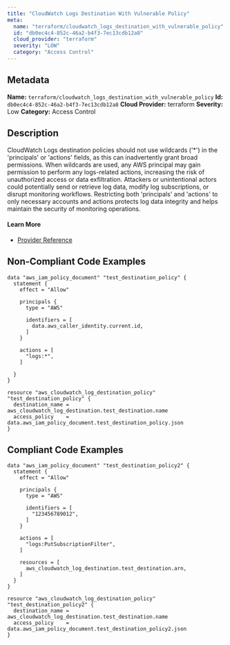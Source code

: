 ```yaml
---
title: "CloudWatch Logs Destination With Vulnerable Policy"
meta:
  name: "terraform/cloudwatch_logs_destination_with_vulnerable_policy"
  id: "db0ec4c4-852c-46a2-b4f3-7ec13cdb12a8"
  cloud_provider: "terraform"
  severity: "LOW"
  category: "Access Control"
---
```

## Metadata
**Name:** `terraform/cloudwatch_logs_destination_with_vulnerable_policy`
**Id:** `db0ec4c4-852c-46a2-b4f3-7ec13cdb12a8`
**Cloud Provider:** terraform
**Severity:** Low
**Category:** Access Control
## Description
CloudWatch Logs destination policies should not use wildcards ('*') in the 'principals' or 'actions' fields, as this can inadvertently grant broad permissions. When wildcards are used, any AWS principal may gain permission to perform any logs-related actions, increasing the risk of unauthorized access or data exfiltration. Attackers or unintentional actors could potentially send or retrieve log data, modify log subscriptions, or disrupt monitoring workflows. Restricting both 'principals' and 'actions' to only necessary accounts and actions protects log data integrity and helps maintain the security of monitoring operations.

#### Learn More

 - [Provider Reference](https://registry.terraform.io/providers/hashicorp/aws/latest/docs/resources/cloudwatch_log_destination_policy#access_policy)

## Non-Compliant Code Examples
```aws
data "aws_iam_policy_document" "test_destination_policy" {
  statement {
    effect = "Allow"

    principals {
      type = "AWS"

      identifiers = [
        data.aws_caller_identity.current.id,
      ]
    }

    actions = [
      "logs:*",
    ]

  }
}

resource "aws_cloudwatch_log_destination_policy" "test_destination_policy" {
  destination_name = aws_cloudwatch_log_destination.test_destination.name
  access_policy    = data.aws_iam_policy_document.test_destination_policy.json
}

```

## Compliant Code Examples
```aws
data "aws_iam_policy_document" "test_destination_policy2" {
  statement {
    effect = "Allow"

    principals {
      type = "AWS"

      identifiers = [
        "123456789012",
      ]
    }

    actions = [
      "logs:PutSubscriptionFilter",
    ]

    resources = [
      aws_cloudwatch_log_destination.test_destination.arn,
    ]
  }
}

resource "aws_cloudwatch_log_destination_policy" "test_destination_policy2" {
  destination_name = aws_cloudwatch_log_destination.test_destination.name
  access_policy    = data.aws_iam_policy_document.test_destination_policy2.json
}

```